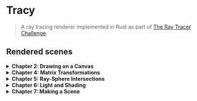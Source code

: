 # Tracy

> A ray tracing renderer implemented in Rust as part of
> [The Ray Tracer Challenge](https://pragprog.com/titles/jbtracer/the-ray-tracer-challenge/).

## Rendered scenes

<details>
  <summary><strong>Chapter 2: Drawing on a Canvas</strong></summary>

  ![Chapter 2: Drawing on a Canvas](images/chapter02.png)
</details>

<details>
  <summary><strong>Chapter 4: Matrix Transformations</strong></summary>

  ![Chapter 4: Matrix Transformations](images/chapter04.png)
</details>

<details>
  <summary><strong>Chapter 5: Ray-Sphere Intersections</strong></summary>

  ![Chapter 5: Ray-Sphere Intersections](images/chapter05.png)
</details>

<details>
  <summary><strong>Chapter 6: Light and Shading</strong></summary>

  ![Chapter 6: Light and Shading](images/chapter06.png)
</details>

<details>
  <summary><strong>Chapter 7: Making a Scene</strong></summary>

  ![Chapter 7: Making a Scene](images/chapter07.png)
</details>
